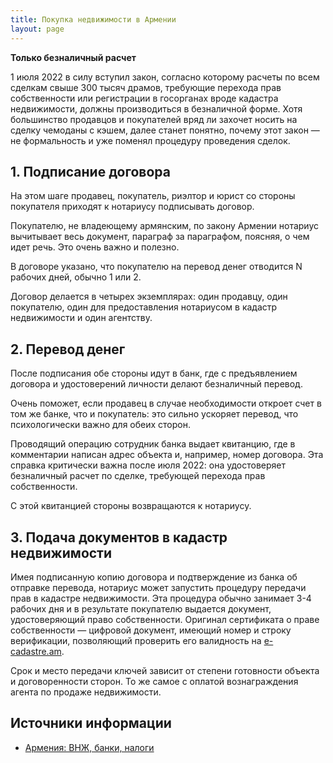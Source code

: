 ```yaml
---
title: Покупка недвижимости в Армении
layout: page
---
```


**Только безналичный расчет**

1 июля 2022 в силу вступил закон, согласно которому расчеты по всем сделкам свыше 300 тысяч драмов, требующие перехода
прав собственности или регистрации в госорганах вроде кадастра недвижимости, должны производиться в безналичной форме.
Хотя большинство продавцов и покупателей вряд ли захочет носить на сделку чемоданы с кэшем, далее станет понятно, почему
этот закон — не формальность и уже поменял процедуру проведения сделок.

## 1. Подписание договора

На этом шаге продавец, покупатель, риэлтор и юрист со стороны покупателя приходят к нотариусу подписывать договор.

Покупателю, не владеющему армянским, по закону Армении нотариус вычитывает весь документ, параграф за параграфом,
поясняя, о чем идет речь. Это очень важно и полезно.

В договоре указано, что покупателю на перевод денег отводится N рабочих дней, обычно 1 или 2.

Договор делается в четырех экземплярах: один продавцу, один покупателю, один для предоставления нотариусом в кадастр недвижимости и один агентству.

## 2. Перевод денег

После подписания обе стороны идут в банк, где с предъявлением договора и удостоверений личности делают безналичный перевод.

Очень поможет, если продавец в случае необходимости откроет счет в том же банке, что и покупатель: это сильно ускоряет
перевод, что психологически важно для обеих сторон.

Проводящий операцию сотрудник банка выдает квитанцию, где в комментарии написан адрес объекта и, например, номер договора.
Эта справка критически важна после июля 2022: она удостоверяет безналичный расчет по сделке, требующей перехода прав собственности.

С этой квитанцией стороны возвращаются к нотариусу.

## 3. Подача документов в кадастр недвижимости

Имея подписанную копию договора и подтверждение из банка об отправке перевода, нотариус может запустить процедуру
передачи прав в кадастре недвижимости. Эта процедура обычно занимает 3-4 рабочих дня и в результате покупателю выдается
документ, удостоверяющий право собственности. Оригинал сертификата о праве собственности — цифровой документ,
имеющий номер и строку верификации, позволяющий проверить его валидность на [e-cadastre.am](https://e-cadastre.am).

Срок и место передачи ключей зависит от степени готовности объекта и договоренности сторон. То же самое с оплатой
вознаграждения агента по продаже недвижимости.

## Источники информации

- [Армения: ВНЖ, банки, налоги](https://t.me/am_banking_and_residency)
